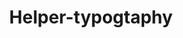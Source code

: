 ---
layout: layouts/helpers/helper-typography-layout.html
permalink: '/helper-typography.html'
title: 'Helper-typogtaphy'
---